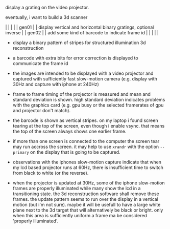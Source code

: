 display a grating on the video projector.

eventually, i want to build a 3d scanner


|       |   |                                                                   |
| gen01 |   | display vertical and horizontal binary gratings, optional inverse |
| gen02 |   | add some kind of barcode to indicate frame id                     |
|       |   |                                                                   |


- display a binary pattern of stripes for structured illumination 3d
  reconstruction
- a barcode with extra bits for error correction is displayed to
  communicate the frame id
- the images are intended to be displayed with a video projector and
  captured with sufficiently fast slow-motion camera (e.g. display
  with 30Hz and capture with iphone at 240Hz)
  
- frame to frame timing of the projector is measured and mean and
  standard deviation is shown. high standard deviation indicates
  problems with the graphics card (e.g. gpu busy or the selected
  framerates of gpu and projector don't match).
  
- the barcode is shown as vertical stripes. on my laptop i found
  screen tearing at the top of the screen, even though i enable
  vsync. that means the top of the screen always shows one earlier
  frame.

- if more than one screen is connected to the computer the screen tear
  may run accross the screen. it may help to use `xrandr` with the
  option `--primary` on the display that is going to be captured.

- observations with the iphones slow-motion capture indicate that when
  my lcd based projector runs at 60Hz, there is insufficient time to
  switch from black to white (or the reverse).

- when the projector is updated at 30Hz, some of the iphone
  slow-motion frames are properly illuminated while many show the lcd
  in a transitioning state. the 3d reconstruction software shall
  remove these frames. the update pattern seems to run over the
  display in a vertical motion (but i'm not sure). maybe it will be
  usefull to have a large white plane next to the 3d target that will
  alternatively be black or bright. only when this area is
  sufficiently uniform a frame ma be considered 'properly
  illuminated'.
